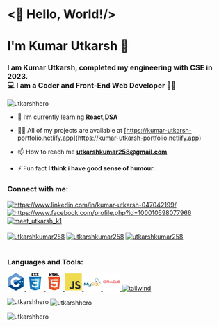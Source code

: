 <h1 align="left"> <👋 Hello, World!/></h1>


<h1 align="left">I'm Kumar Utkarsh 👋 </h1>
<h3 align="left">I am <b>Kumar Utkarsh</b>, completed my engineering with CSE in 2023.
<br>
💻 I am a <b>Coder</b> and <b>Front-End Web Developer</b> 👨‍💻
</h3>

<p align="left"> <img src="https://komarev.com/ghpvc/?username=utkarshhero&label=Profile%20views&color=0e75b6&style=flat" alt="utkarshhero" /> </p>

- 🌱 I’m currently learning **React,DSA**

- 👨‍💻 All of my projects are available at [https://kumar-utkarsh-portfolio.netlify.app](https://kumar-utkarsh-portfolio.netlify.app)

- 📫 How to reach me **utkarshkumar258@gmail.com**

- ⚡ Fun fact **I think i have good sense of humour.**

<h3 align="left">Connect with me:</h3>
<p align="left">
<a href="https://linkedin.com/in/https://www.linkedin.com/in/kumar-utkarsh-047042199/" target="blank"><img align="center" src="https://raw.githubusercontent.com/rahuldkjain/github-profile-readme-generator/master/src/images/icons/Social/linked-in-alt.svg" alt="https://www.linkedin.com/in/kumar-utkarsh-047042199/" height="30" width="40" /></a>
<a href="https://fb.com/https://www.facebook.com/profile.php?id=100010598077966" target="blank"><img align="center" src="https://raw.githubusercontent.com/rahuldkjain/github-profile-readme-generator/master/src/images/icons/Social/facebook.svg" alt="https://www.facebook.com/profile.php?id=100010598077966" height="30" width="40" /></a>
<a href="https://instagram.com/meet_utkarsh_k1" target="blank"><img align="center" src="https://raw.githubusercontent.com/rahuldkjain/github-profile-readme-generator/master/src/images/icons/Social/instagram.svg" alt="meet_utkarsh_k1" height="30" width="40" /></a> <br><br>
<a href="https://www.hackerrank.com/utkarshkumar258" target="blank"><img align="center" src="https://raw.githubusercontent.com/rahuldkjain/github-profile-readme-generator/master/src/images/icons/Social/hackerrank.svg" alt="utkarshkumar258" height="30" width="40" /></a>
<a href="https://www.leetcode.com/utkarshkumar258" target="blank"><img align="center" src="https://raw.githubusercontent.com/rahuldkjain/github-profile-readme-generator/master/src/images/icons/Social/leet-code.svg" alt="utkarshkumar258" height="30" width="40" /></a>
<a href="https://auth.geeksforgeeks.org/user/utkarshkumar258" target="blank"><img align="center" src="https://raw.githubusercontent.com/rahuldkjain/github-profile-readme-generator/master/src/images/icons/Social/geeks-for-geeks.svg" alt="utkarshkumar258" height="30" width="40" /></a><br><br>
</p>

<h3 align="left">Languages and Tools:</h3>
<p align="left"> <a href="https://www.w3schools.com/cpp/" target="_blank" rel="noreferrer"> <img src="https://raw.githubusercontent.com/devicons/devicon/master/icons/cplusplus/cplusplus-original.svg" alt="cplusplus" width="40" height="40"/> </a> <a href="https://www.w3schools.com/css/" target="_blank" rel="noreferrer"> <img src="https://raw.githubusercontent.com/devicons/devicon/master/icons/css3/css3-original-wordmark.svg" alt="css3" width="40" height="40"/> </a> <a href="https://www.w3.org/html/" target="_blank" rel="noreferrer"> <img src="https://raw.githubusercontent.com/devicons/devicon/master/icons/html5/html5-original-wordmark.svg" alt="html5" width="40" height="40"/> </a> <a href="https://developer.mozilla.org/en-US/docs/Web/JavaScript" target="_blank" rel="noreferrer"> <img src="https://raw.githubusercontent.com/devicons/devicon/master/icons/javascript/javascript-original.svg" alt="javascript" width="40" height="40"/> </a> <a href="https://www.mysql.com/" target="_blank" rel="noreferrer"> <img src="https://raw.githubusercontent.com/devicons/devicon/master/icons/mysql/mysql-original-wordmark.svg" alt="mysql" width="40" height="40"/> </a> <a href="https://www.oracle.com/" target="_blank" rel="noreferrer"> <img src="https://raw.githubusercontent.com/devicons/devicon/master/icons/oracle/oracle-original.svg" alt="oracle" width="40" height="40"/> </a> <a href="https://tailwindcss.com/" target="_blank" rel="noreferrer"> <img src="https://www.vectorlogo.zone/logos/tailwindcss/tailwindcss-icon.svg" alt="tailwind" width="40" height="40"/> </a> </p>

<p><img align="left" src="https://github-readme-stats.vercel.app/api/top-langs?username=utkarshhero&show_icons=true&locale=en&layout=compact" alt="utkarshhero" /></p>

<p>&nbsp;<img align="center" src="https://github-readme-stats.vercel.app/api?username=utkarshhero&show_icons=true&locale=en" alt="utkarshhero" /></p>

<p><img align="center" src="https://github-readme-streak-stats.herokuapp.com/?user=utkarshhero&" alt="utkarshhero" /></p>
